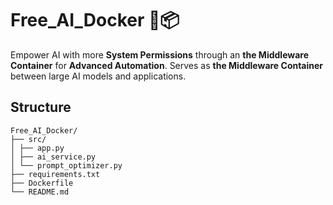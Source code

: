 # Free_AI_Docker 🐬📦

Empower AI with more **System Permissions** through an **the Middleware Container** for **Advanced Automation**.
Serves as **the Middleware Container** between large AI models and applications.

## Structure
    Free_AI_Docker/
    ├── src/
    │ ├── app.py
    │ ├── ai_service.py
    │ └── prompt_optimizer.py
    ├── requirements.txt
    ├── Dockerfile
    └── README.md
